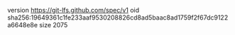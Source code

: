 version https://git-lfs.github.com/spec/v1
oid sha256:19649361c1fe233aaf9530208826cd8ad5baac8ad1759f2f67dc9122a6648e8e
size 2075
